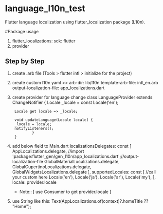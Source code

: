 # language_l10n_test

Flutter language localization using flutter_localization package (L10n).


#Package usage
1.  flutter_localizations:
        sdk: flutter 
2.  provider

## Step by Step
1. create .arb file (Tools > flutter intl > initialize for the project)
   
2. create custom l10n.yaml >>
   arb-dir: lib/l10n
   template-arb-file: intl_en.arb
   output-localization-file: app_localizations.dart
   
3. create provider for language change
   class LanguageProvider extends ChangeNotifier {
        Locale _locale = const Locale('en');

        Locale get locale => _locale;

        void updateLanguage(Locale locale) {
        _locale = locale;
        notifyListeners();
                }
        }
   
4. add below field to Main.dart
   localizationsDelegates: const [
        AppLocalizations.delegate, //import 'package:flutter_gen/gen_l10n/app_localizations.dart';//output-localization-file
        GlobalMaterialLocalizations.delegate,
        GlobalCupertinoLocalizations.delegate,
        GlobalWidgetsLocalizations.delegate
        ],
   supportedLocales: const [ //call your custom here
        Locale('en'),
        Locale('ja'),
        Locale('ar'),
        Locale('my'),
        ],
   locale: provider.locale
   - Note:: [ use Consumer<Provider> to get provider.locale ]
        
5. use String like this:
        Text(AppLocalizations.of(context)?.homeTitle ?? "Home");
   
